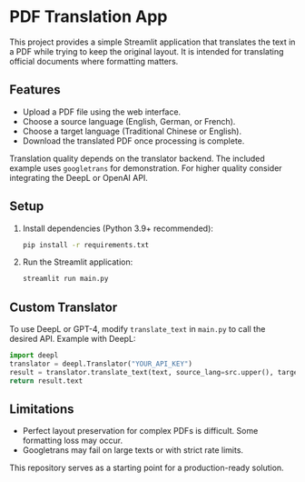 # PDF Translation App

This project provides a simple Streamlit application that translates the text in a PDF while trying to keep the original layout. It is intended for translating official documents where formatting matters.

## Features
- Upload a PDF file using the web interface.
- Choose a source language (English, German, or French).
- Choose a target language (Traditional Chinese or English).
- Download the translated PDF once processing is complete.

Translation quality depends on the translator backend. The included example uses `googletrans` for demonstration. For higher quality consider integrating the DeepL or OpenAI API.

## Setup
1. Install dependencies (Python 3.9+ recommended):
   ```bash
   pip install -r requirements.txt
   ```
2. Run the Streamlit application:
   ```bash
   streamlit run main.py
   ```

## Custom Translator
To use DeepL or GPT-4, modify `translate_text` in `main.py` to call the desired API. Example with DeepL:
```python
import deepl
translator = deepl.Translator("YOUR_API_KEY")
result = translator.translate_text(text, source_lang=src.upper(), target_lang=dest.upper())
return result.text
```

## Limitations
- Perfect layout preservation for complex PDFs is difficult. Some formatting loss may occur.
- Googletrans may fail on large texts or with strict rate limits.

This repository serves as a starting point for a production-ready solution.
